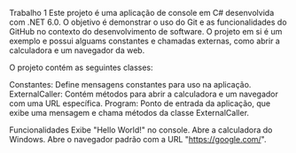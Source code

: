 Trabalho 1
Este projeto é uma aplicação de console em C# desenvolvida com .NET 6.0. O objetivo é demonstrar o uso do Git e as funcionalidades do GitHub no contexto do desenvolvimento de software. O projeto em si é um exemplo e possui alguams constantes e chamadas externas, como abrir a calculadora e um navegador da web.

O projeto contém as seguintes classes:

Constantes: Define mensagens constantes para uso na aplicação.
ExternalCaller: Contém métodos para abrir a calculadora e um navegador com uma URL específica.
Program: Ponto de entrada da aplicação, que exibe uma mensagem e chama métodos da classe ExternalCaller.

Funcionalidades
Exibe "Hello World!" no console.
Abre a calculadora do Windows.
Abre o navegador padrão com a URL "https://google.com/".
